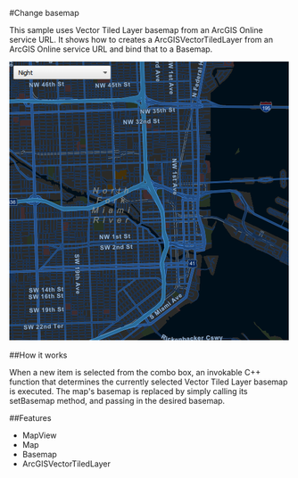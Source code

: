 #Change basemap

This sample uses Vector Tiled Layer basemap from an ArcGIS Online service URL. It shows how to creates a ArcGISVectorTiledLayer from an ArcGIS Online service URL and bind that to a  Basemap.

![](screenshot.png)

##How it works

When a new item is selected from the combo box, an invokable C++ function that determines the currently selected Vector Tiled Layer basemap is executed. The map's basemap is replaced by simply calling its setBasemap method, and passing in the desired basemap.

##Features
- MapView
- Map
- Basemap
- ArcGISVectorTiledLayer
